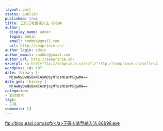 ```yaml
---
layout: post
status: publish
published: true
title: 王码五笔型输入法 86&98
author:
  display_name: admin
  login: admin
  email: combbs@gmail.com
  url: http://seaprince.cn/
author_login: admin
author_email: combbs@gmail.com
author_url: http://seaprince.cn/
excerpt: <a href="ftp://seaprince.cn/soft/">ftp://seaprince.cn/soft/</a>王码五笔型输入法 86&amp;98.exe
wordpress_id: 107
date: !binary |-
  MjAwNy0wNS0xNCAyMDoyMTozNCArMDgwMA==
date_gmt: !binary |-
  MjAwNy0wNS0xNCAxMjoyMTozNCArMDgwMA==
categories:
- 其他技术
tags:
- 五笔
comments: []
---
```

<p><a href="ftp:&#47;&#47;blog.eaxi.com&#47;soft&#47;">ftp:&#47;&#47;blog.eaxi.com&#47;soft&#47;<&#47;a>王码五笔型输入法 86&amp;98.exe</p>
